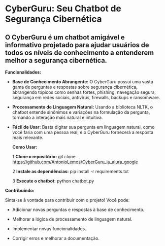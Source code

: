 # CyberGuru: Seu Chatbot de Segurança Cibernética


## O CyberGuru é um chatbot amigável e informativo projetado para ajudar usuários de todos os níveis de conhecimento a entenderem melhor a segurança cibernética.


**Funcionalidades:**

* **Base de Conhecimento Abrangente:** O CyberGuru possui uma vasta gama de perguntas e respostas sobre segurança cibernética, abrangendo tópicos como senhas fortes, phishing, navegação segura, segurança em redes sociais, antivírus, firewalls, backups e ransomware.

  
* **Processamento de Linguagem Natural:** Usando a biblioteca NLTK, o chatbot entende sinônimos e variações na formulação da pergunta, tornando a interação mais natural e intuitiva.

  
* **Fácil de Usar:** Basta digitar sua pergunta em linguagem natural, como você faria com uma pessoa real, e o CyberGuru fornecerá a resposta mais relevante.


  **Como Usar:**
  
  1 **Clone o repositório:** git clone https://github.com/AntonioLemos/CyberGuru_ia_alura_google
  

  2 **Instale as dependências:** pip install -r requirements.txt
  

  3 **Execute o chatbot:** python chatbot.py
  

**Contribuindo:**


Sinta-se à vontade para contribuir com o projeto! Você pode:

* Adicionar novas perguntas e respostas à base de conhecimento.
  
* Melhorar a lógica de processamento de linguagem natural.
  
* Implementar novas funcionalidades.
  
* Corrigir erros e melhorar a documentação.

  
